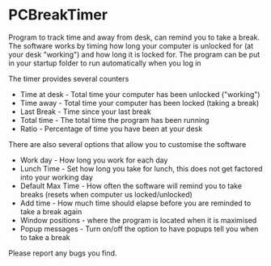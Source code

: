 # PCBreakTimer
Program to track time and away from desk, can remind you to take a break. The software works by timing how long your computer is unlocked for (at your desk "working") and how long it is locked for.
The program can be put in your startup folder to run automatically when you log in

The timer provides several counters
  - Time at desk - Total time your computer has been unlocked ("working")
  - Time away - Total time your computer has been locked (taking a break)
  - Last Break - Time since your last break
  - Total time - The total time the program has been running
  - Ratio - Percentage of time you have been at your desk
  
There are also several options that allow you to customise the software
  - Work day - How long you work for each day
  - Lunch Time - Set how long you take for lunch, this does not get factored into your working day
  - Default Max Time - How often the software will remind you to take breaks (resets when computer us locked/unlocked)
  - Add time - How much time should elapse before you are reminded to take a break again
  - Window positions - where the program is located when it is maximised
  - Popup messages - Turn on/off the option to have popups tell you when to take a break
  
Please report any bugs you find.